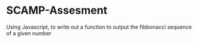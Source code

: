 # SCAMP-Assesment
Using Javascript, to write out a function to output the fibbonacci sequence of a given number
